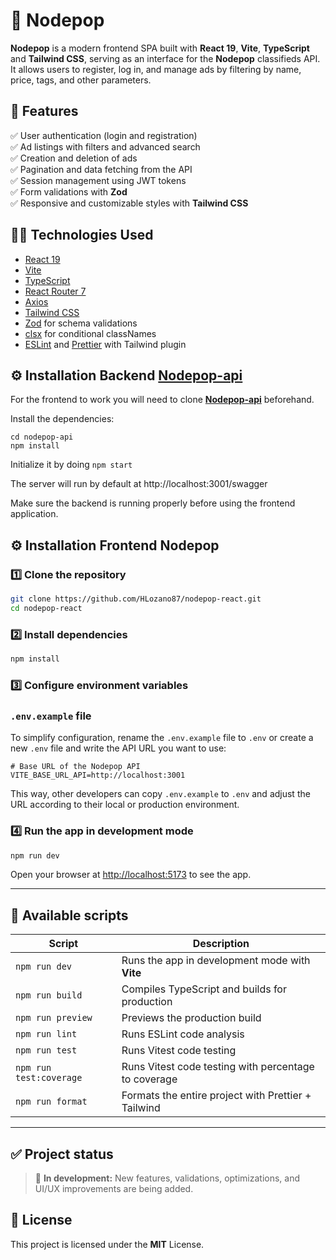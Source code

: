 # 🛒 Nodepop

**Nodepop** is a modern frontend SPA built with **React 19**, **Vite**, **TypeScript** and **Tailwind CSS**, serving as an interface for the **Nodepop** classifieds API.  
It allows users to register, log in, and manage ads by filtering by name, price, tags, and other parameters.


## 🚀 Features

✅ User authentication (login and registration)  
✅ Ad listings with filters and advanced search  
✅ Creation and deletion of ads  
✅ Pagination and data fetching from the API  
✅ Session management using JWT tokens  
✅ Form validations with **Zod**  
✅ Responsive and customizable styles with **Tailwind CSS**


## 🧑‍💻 Technologies Used

- [React 19](https://react.dev/)
- [Vite](https://vitejs.dev/)
- [TypeScript](https://www.typescriptlang.org/)
- [React Router 7](https://reactrouter.com/en/main)
- [Axios](https://axios-http.com/)
- [Tailwind CSS](https://tailwindcss.com/)
- [Zod](https://zod.dev/) for schema validations
- [clsx](https://github.com/lukeed/clsx) for conditional classNames
- [ESLint](https://eslint.org/) and [Prettier](https://prettier.io/) with Tailwind plugin


## ⚙️ Installation Backend **[Nodepop-api](https://github.com/davidjj76/nodepop-api.git)**
For the frontend to work you will need to clone **[Nodepop-api](https://github.com/davidjj76/nodepop-api.git)** beforehand.

Install the dependencies:

```
cd nodepop-api
npm install
```

Initialize it by doing `npm start`

The server will run by default at http://localhost:3001/swagger

Make sure the backend is running properly before using the frontend application.


## ⚙️ Installation Frontend Nodepop

### 1️⃣ Clone the repository

```bash
git clone https://github.com/HLozano87/nodepop-react.git
cd nodepop-react
````

### 2️⃣ Install dependencies

```bash
npm install
```

### 3️⃣ Configure environment variables

### `.env.example` file

To simplify configuration, rename the `.env.example` file to `.env` or create a new `.env` file and write the API URL you want to use:

```env
# Base URL of the Nodepop API
VITE_BASE_URL_API=http://localhost:3001
```

This way, other developers can copy `.env.example` to `.env` and adjust the URL according to their local or production environment.



### 4️⃣ Run the app in development mode

```bash
npm run dev
```

Open your browser at [http://localhost:5173](http://localhost:5173) to see the app.

---

## 🧩 Available scripts

| Script                  | Description                                          |
| ----------------------- | ---------------------------------------------------- |
| `npm run dev`           | Runs the app in development mode with **Vite**       |
| `npm run build`         | Compiles TypeScript and builds for production        |
| `npm run preview`       | Previews the production build                        |
| `npm run lint`          | Runs ESLint code analysis                            |
| `npm run test`          | Runs Vitest code testing                             |
| `npm run test:coverage` | Runs Vitest code testing with percentage to coverage |
| `npm run format`        | Formats the entire project with Prettier + Tailwind  |

---

## ✅ Project status

> 🚧 **In development:** New features, validations, optimizations, and UI/UX improvements are being added.


## 📜 License

This project is licensed under the **MIT** License.

